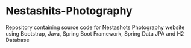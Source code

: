 # Nestashits-Photography
Repository containing source code for Nestashots Photography website using Bootstrap, Java, Spring Boot Framework, Spring Data JPA and H2 Database
